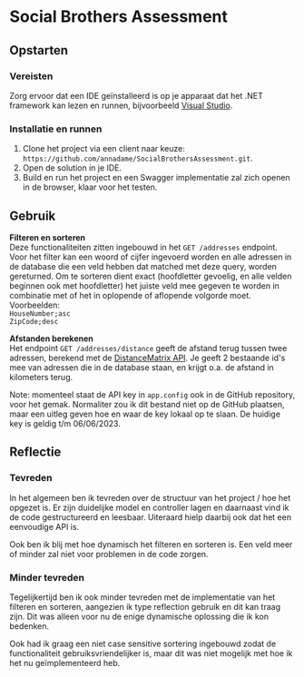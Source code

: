 # Social Brothers Assessment

## Opstarten
### Vereisten
Zorg ervoor dat een IDE geïnstalleerd is op je apparaat dat het .NET framework kan lezen en runnen, bijvoorbeeld [Visual Studio](https://visualstudio.microsoft.com/downloads/).

### Installatie en runnen
1. Clone het project via een client naar keuze: `https://github.com/annadame/SocialBrothersAssessment.git`.
2. Open de solution in je IDE.
3. Build en run het project en een Swagger implementatie zal zich openen in de browser, klaar voor het testen.


## Gebruik
<strong>Filteren en sorteren</strong>  
Deze functionaliteiten zitten ingebouwd in het `GET /addresses` endpoint. Voor het filter kan een woord of cijfer ingevoerd worden en alle adressen in de database die een veld hebben dat matched met deze query, worden gereturned. Om te sorteren dient exact (hoofdletter gevoelig, en alle velden beginnen ook met hoofdletter) het juiste veld mee gegeven te worden in combinatie met of het in oplopende of aflopende volgorde moet. Voorbeelden:  
`HouseNumber;asc`  
`ZipCode;desc`


<strong>Afstanden berekenen</strong>  
Het endpoint `GET /addresses/distance` geeft de afstand terug tussen twee adressen, berekend met de [DistanceMatrix API](https://distancematrix.ai/). Je geeft 2 bestaande id's mee van adressen die in de database staan, en krijgt o.a. de afstand in kilometers terug.

Note: momenteel staat de API key in `app.config` ook in de GitHub repository, voor het gemak. Normaliter zou ik dit bestand niet op de GitHub plaatsen, maar een uitleg geven hoe en waar de key lokaal op te slaan. De huidige key is geldig t/m 06/06/2023.


## Reflectie
### Tevreden
In het algemeen ben ik tevreden over de structuur van het project / hoe het opgezet is. Er zijn duidelijke model en controller lagen en daarnaast vind ik de code gestructureerd en leesbaar. Uiteraard hielp daarbij ook dat het een eenvoudige API is.

Ook ben ik blij met hoe dynamisch het filteren en sorteren is. Een veld meer of minder zal niet voor problemen in de code zorgen.

### Minder tevreden
Tegelijkertijd ben ik ook minder tevreden met de implementatie van het filteren en sorteren, aangezien ik type reflection gebruik en dit kan traag zijn. Dit was alleen voor nu de enige dynamische oplossing die ik kon bedenken.

Ook had ik graag een niet case sensitive sortering ingebouwd zodat de functionaliteit gebruiksvriendelijker is, maar dit was niet mogelijk met hoe ik het nu geïmplementeerd heb.
